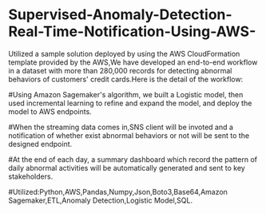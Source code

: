 # Supervised-Anomaly-Detection-Real-Time-Notification-Using-AWS-
Utilized a sample solution deployed by using the AWS CloudFormation template provided by the AWS,We have developed an end-to-end workflow in a dataset with more than 280,000 records for detecting abnormal behaviors of customers' credit cards.Here is the detail of the workflow:

#Using Amazon Sagemaker's algorithm, we built a Logistic model, then used incremental learning to refine and expand the model, and deploy the model to AWS endpoints.

#When the streaming data comes in,SNS client will be invoted and a notification of whether exist abnormal behaviors or not will be sent to the designed endpoint. 

#At the end of each day, a summary dashboard which record the pattern of daily abnormal activities will be automatically generated and sent to key stakeholders.

#Utilized:Python,AWS,Pandas,Numpy,Json,Boto3,Base64,Amazon Sagemaker,ETL,Anomaly Detection,Logistic Model,SQL.
